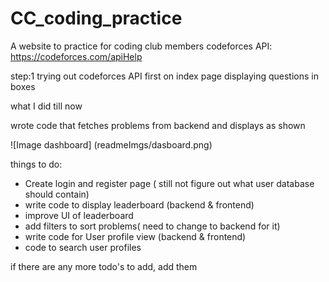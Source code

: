 # CC_coding_practice
A website to practice for coding club members
codeforces API: https://codeforces.com/apiHelp

step:1
trying out codeforces API
first on index page displaying questions in boxes


what I did till now

wrote code that fetches problems from backend and displays as shown

![Image dashboard] (readmeImgs/dasboard.png)

things to do:
- Create login and register page ( still not figure out what user database should contain)
- write code to display leaderboard (backend & frontend)
- improve UI of leaderboard
- add filters to sort problems( need to change to backend for it)
- write code for User profile view (backend & frontend)
- code to search user profiles

if there are any more todo's to add, add them

